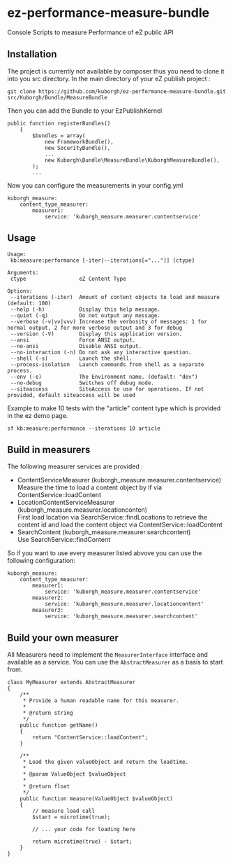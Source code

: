 ez-performance-measure-bundle
=============================

Console Scripts to measure Performance of eZ public API

Installation
------------

The project is currently not available by composer thus you need to clone it into you src directory.
In the main directory of your eZ publish project :
```
git clone https://github.com/kuborgh/ez-performance-measure-bundle.git src/Kuborgh/Bundle/MeasureBundle
```

Then you can add the Bundle to your EzPublishKernel
```
public function registerBundles()
    {
        $bundles = array(
            new FrameworkBundle(),
            new SecurityBundle(),
            ...
            new Kuborgh\Bundle\MeasureBundle\KuborghMeasureBundle(),
        );
        ...
```

Now you can configure the measurements in your config.yml
```
kuborgh_measure:
    content_type_measurer:
        measurer1:
            service: 'kuborgh_measure.measurer.contentservice'
```

Usage
-------

```
Usage:
 kb:measure:performance [-iter|--iterations[="..."]] [ctype]

Arguments:
 ctype                 eZ Content Type

Options:
 --iterations (-iter)  Amount of content objects to load and measure (default: 100)
 --help (-h)           Display this help message.
 --quiet (-q)          Do not output any message.
 --verbose (-v|vv|vvv) Increase the verbosity of messages: 1 for normal output, 2 for more verbose output and 3 for debug
 --version (-V)        Display this application version.
 --ansi                Force ANSI output.
 --no-ansi             Disable ANSI output.
 --no-interaction (-n) Do not ask any interactive question.
 --shell (-s)          Launch the shell.
 --process-isolation   Launch commands from shell as a separate process.
 --env (-e)            The Environment name. (default: "dev")
 --no-debug            Switches off debug mode.
 --siteaccess          SiteAccess to use for operations. If not provided, default siteaccess will be used

```

Example to make 10 tests with the "article" content type which is provided in the ez demo page.
```
sf kb:measure:performance --iterations 10 article
```


Build in measurers
------------------

The following measurer services are provided :

* ContentServiceMeasurer (kuborgh_measure.measurer.contentservice)<br>
  Measure the time to load a content object by if via ContentService::loadContent
* LocationContentServiceMeasurer (kuborgh_measure.measurer.locationconten)<br>
  First load location via SearchService::findLocations to retrieve the content id and load the content object via ContentService::loadContent
* SearchContent (kuborgh_measure.measurer.searchcontent)<br>
  Use SearchService::findContent

So if you want to use every measurer listed abvove you can use the following configuration:
```
kuborgh_measure:
    content_type_measurer:
        measurer1:
            service: 'kuborgh_measure.measurer.contentservice'
		measurer2:
			service: 'kuborgh_measure.measurer.locationcontent'
		measurer3:
			service: 'kuborgh_measure.measurer.searchcontent'
```

Build your own measurer
-----------------------

All Measurers need to implement the ```MeasurerInterface``` interface and available as a service.
You can use the ```AbstractMeasurer``` as a basis to start from.

```
class MyMeasurer extends AbstractMeasurer
{
	/**
     * Provide a human readable name for this measurer.
     *
     * @return string
     */
    public function getName()
    {
        return "ContentService::loadContent";
    }

    /**
	 * Load the given valueObject and return the loadtime.
	 *
	 * @param ValueObject $valueObject
	 *
	 * @return float
	 */
	public function measure(ValueObject $valueObject)
	{
		// measure load call
		$start = microtime(true);

		// ... your code for loading here

		return microtime(true) - $start;
	}
}
```